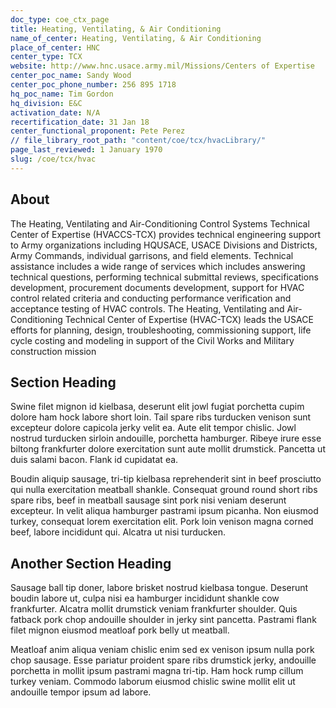 ```yaml
---
doc_type: coe_ctx_page 
title: Heating, Ventilating, & Air Conditioning 
name_of_center: Heating, Ventilating, & Air Conditioning 
place_of_center: HNC
center_type: TCX
website: http://www.hnc.usace.army.mil/Missions/Centers of Expertise
center_poc_name: Sandy Wood
center_poc_phone_number: 256 895 1718
hq_poc_name: Tim Gordon
hq_division: E&C
activation_date: N/A
recertification_date: 31 Jan 18
center_functional_proponent: Pete Perez
// file_library_root_path: "content/coe/tcx/hvacLibrary/" 
page_last_reviewed: 1 January 1970 
slug: /coe/tcx/hvac
---
```


## About 

The Heating, Ventilating and Air-Conditioning Control Systems Technical Center of Expertise (HVACCS-TCX) provides technical engineering support to Army organizations including HQUSACE, USACE Divisions and Districts, Army Commands, individual garrisons, and field elements.  Technical assistance includes a wide range of services which includes answering technical questions, performing technical submittal reviews, specifications development, procurement documents development, support for HVAC control related criteria and conducting performance verification and acceptance testing of HVAC controls. The Heating, Ventilating and Air-Conditioning Technical Center of Expertise (HVAC-TCX) leads the USACE efforts for planning, design, troubleshooting, commissioning support, life cycle costing and modeling in support of the Civil Works and Military construction mission 

 ## Section Heading 

 Swine filet mignon id kielbasa, deserunt elit jowl fugiat porchetta cupim dolore ham hock labore short loin. Tail spare ribs turducken venison sunt excepteur dolore capicola jerky velit ea. Aute elit tempor chislic. Jowl nostrud turducken sirloin andouille, porchetta hamburger. Ribeye irure esse biltong frankfurter dolore exercitation sunt aute mollit drumstick. Pancetta ut duis salami bacon. Flank id cupidatat ea. 

 Boudin aliquip sausage, tri-tip kielbasa reprehenderit sint in beef prosciutto qui nulla exercitation meatball shankle. Consequat ground round short ribs spare ribs, beef in meatball sausage sint pork nisi veniam deserunt excepteur. In velit aliqua hamburger pastrami ipsum picanha. Non eiusmod turkey, consequat lorem exercitation elit. Pork loin venison magna corned beef, labore incididunt qui. Alcatra ut nisi turducken. 

 ## Another Section Heading 

 Sausage ball tip doner, labore brisket nostrud kielbasa tongue. Deserunt boudin labore ut, culpa nisi ea hamburger incididunt shankle cow frankfurter. Alcatra mollit drumstick veniam frankfurter shoulder. Quis fatback pork chop andouille shoulder in jerky sint pancetta. Pastrami flank filet mignon eiusmod meatloaf pork belly ut meatball. 

 Meatloaf anim aliqua veniam chislic enim sed ex venison ipsum nulla pork chop sausage. Esse pariatur proident spare ribs drumstick jerky, andouille porchetta in mollit ipsum pastrami magna tri-tip. Ham hock rump cillum turkey veniam. Commodo laborum eiusmod chislic swine mollit elit ut andouille tempor ipsum ad labore. 


